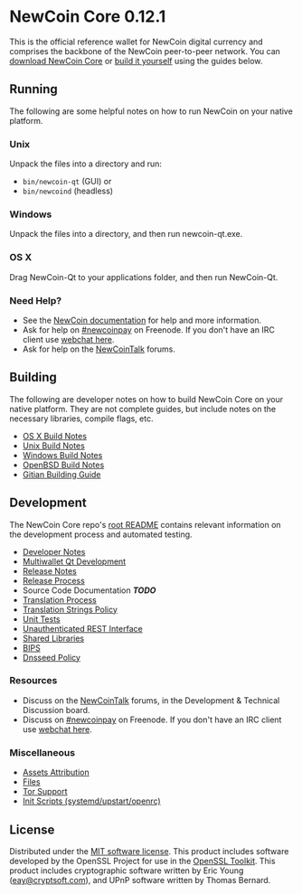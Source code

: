 NewCoin Core 0.12.1
=====================

This is the official reference wallet for NewCoin digital currency and comprises the backbone of the NewCoin peer-to-peer network. You can [download NewCoin Core](https://www.newcoin.org/downloads/) or [build it yourself](#building) using the guides below.

Running
---------------------
The following are some helpful notes on how to run NewCoin on your native platform.

### Unix

Unpack the files into a directory and run:

- `bin/newcoin-qt` (GUI) or
- `bin/newcoind` (headless)

### Windows

Unpack the files into a directory, and then run newcoin-qt.exe.

### OS X

Drag NewCoin-Qt to your applications folder, and then run NewCoin-Qt.

### Need Help?

* See the [NewCoin documentation](https://newcoinpay.atlassian.net/wiki/display/DOC)
for help and more information.
* Ask for help on [#newcoinpay](http://webchat.freenode.net?channels=newcoinpay) on Freenode. If you don't have an IRC client use [webchat here](http://webchat.freenode.net?channels=newcoinpay).
* Ask for help on the [NewCoinTalk](https://newcointalk.org/) forums.

Building
---------------------
The following are developer notes on how to build NewCoin Core on your native platform. They are not complete guides, but include notes on the necessary libraries, compile flags, etc.

- [OS X Build Notes](build-osx.md)
- [Unix Build Notes](build-unix.md)
- [Windows Build Notes](build-windows.md)
- [OpenBSD Build Notes](build-openbsd.md)
- [Gitian Building Guide](gitian-building.md)

Development
---------------------
The NewCoin Core repo's [root README](/README.md) contains relevant information on the development process and automated testing.

- [Developer Notes](developer-notes.md)
- [Multiwallet Qt Development](multiwallet-qt.md)
- [Release Notes](release-notes.md)
- [Release Process](release-process.md)
- Source Code Documentation ***TODO***
- [Translation Process](translation_process.md)
- [Translation Strings Policy](translation_strings_policy.md)
- [Unit Tests](unit-tests.md)
- [Unauthenticated REST Interface](REST-interface.md)
- [Shared Libraries](shared-libraries.md)
- [BIPS](bips.md)
- [Dnsseed Policy](dnsseed-policy.md)

### Resources
* Discuss on the [NewCoinTalk](https://newcointalk.org/) forums, in the Development & Technical Discussion board.
* Discuss on [#newcoinpay](http://webchat.freenode.net/?channels=newcoinpay) on Freenode. If you don't have an IRC client use [webchat here](http://webchat.freenode.net/?channels=newcoinpay).

### Miscellaneous
- [Assets Attribution](assets-attribution.md)
- [Files](files.md)
- [Tor Support](tor.md)
- [Init Scripts (systemd/upstart/openrc)](init.md)

License
---------------------
Distributed under the [MIT software license](http://www.opensource.org/licenses/mit-license.php).
This product includes software developed by the OpenSSL Project for use in the [OpenSSL Toolkit](https://www.openssl.org/). This product includes
cryptographic software written by Eric Young ([eay@cryptsoft.com](mailto:eay@cryptsoft.com)), and UPnP software written by Thomas Bernard.
